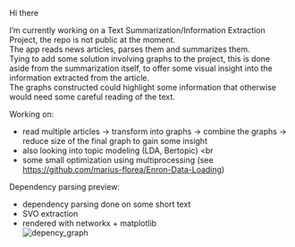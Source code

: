 Hi there

<!--
**marius-florea/marius-florea** is a ✨ _special_ ✨ repository because its `README.md` (this file) appears on your GitHub profile.

Here are some ideas to get you started:

- 🔭 I’m currently working on ...
- 🌱 I’m currently learning ...
- 👯 I’m looking to collaborate on ...
- 🤔 I’m looking for help with ...
- 💬 Ask me about ...
- 📫 How to reach me: ...
- 😄 Pronouns: ...
- ⚡ Fun fact: ...
-->

I’m currently working on a Text Summarization/Information Extraction Project, the repo is not public at the moment.<br/>
The app reads news articles, parses them and summarizes them.<br/>
Tying to add some solution involving graphs to the project, this is done aside from the summarization itself, 
to offer some visual insight into the information extracted from the article.<br/> 
The graphs constructed could highlight some information that otherwise would need some careful reading of the text.<br/>

Working on: 	<br/>
 - read multiple articles -> transform into graphs -> combine the graphs -> reduce size of the final graph to gain some insight <br/>
 - also looking into topic modeling (LDA, Bertopic) <br
 - some small optimization using multiprocessing (see https://github.com/marius-florea/Enron-Data-Loading)

Dependency parsing preview:<br/>
 - dependency parsing done on some short text<br/>
 - SVO extraction <br/>
 - rendered with networkx + matplotlib <br/>
![depency_graph](https://github.com/marius-florea/marius-florea/assets/67599658/7779446e-f2e9-418f-bca2-ca4e60d54320)
